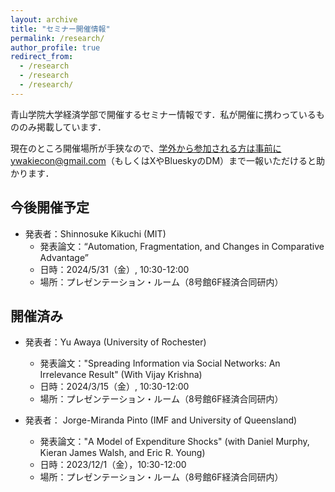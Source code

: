 ```yaml
---
layout: archive
title: "セミナー開催情報"
permalink: /research/
author_profile: true
redirect_from:
  - /research
  - /research
  - /research/
---
```


青山学院大学経済学部で開催するセミナー情報です．私が開催に携わっているもののみ掲載しています．

現在のところ開催場所が手狭なので、学外から参加される方は事前にywakiecon@gmail.com（もしくはXやBlueskyのDM）まで一報いただけると助かります．

## 今後開催予定

* 発表者：Shinnosuke Kikuchi (MIT)
  * 発表論文：“Automation, Fragmentation, and Changes in Comparative Advantage”
  * 日時：2024/5/31（金）, 10:30-12:00
  * 場所：プレゼンテーション・ルーム（8号館6F経済合同研内）


## 開催済み 

* 発表者：Yu Awaya (University of Rochester)
  * 発表論文："Spreading Information via Social Networks: An Irrelevance Result" (With Vijay Krishna)
  * 日時：2024/3/15（金）, 10:30-12:00
  * 場所：プレゼンテーション・ルーム（8号館6F経済合同研内）

* 発表者： Jorge-Miranda Pinto (IMF and University of Queensland)
  * 発表論文："A Model of Expenditure Shocks" (with Daniel Murphy, Kieran James Walsh, and Eric R. Young)
  * 日時：2023/12/1（金），10:30-12:00
  * 場所：プレゼンテーション・ルーム（8号館6F経済合同研内）
